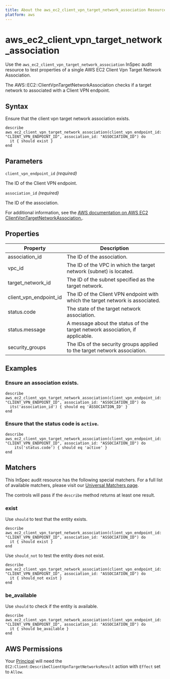 ```yaml
---
title: About the aws_ec2_client_vpn_target_network_association Resource
platform: aws
---
```


# aws_ec2_client_vpn_target_network_association

Use the `aws_ec2_client_vpn_target_network_association` InSpec audit resource to test properties of a single AWS EC2 Client Vpn Target Network Association.

The AWS::EC2::ClientVpnTargetNetworkAssociation checks if a target network to associated with a Client VPN endpoint.

## Syntax

Ensure that the client vpn target network association exists.

    describe aws_ec2_client_vpn_target_network_association(client_vpn_endpoint_id: "CLIENT_VPN_ENDPOINT_ID", association_id: "ASSOCIATION_ID") do
      it { should exist }
    end

## Parameters

`client_vpn_endpoint_id` _(required)_

The ID of the Client VPN endpoint.

`association_id` _(required)_

The ID of the association.

For additional information, see the [AWS documentation on AWS EC2 ClientVpnTargetNetworkAssociation.](https://docs.aws.amazon.com/AWSCloudFormation/latest/UserGuide/aws-resource-ec2-clientvpntargetnetworkassociation.html).

## Properties

| Property | Description |
| --- | --- |
| association_id | The ID of the association. | carrier_gateway_id |
| vpc_id | The ID of the VPC in which the target network (subnet) is located. | carrier_gateway_id |
| target_network_id | The ID of the subnet specified as the target network. | carrier_gateway_id |
| client_vpn_endpoint_id | The ID of the Client VPN endpoint with which the target network is associated. | carrier_gateway_id |
| status.code | The state of the target network association. | carrier_gateway_id |
| status.message | A message about the status of the target network association, if applicable. | carrier_gateway_id |
| security_groups | The IDs of the security groups applied to the target network association. | carrier_gateway_id |

## Examples

### Ensure an association exists.
    describe aws_ec2_client_vpn_target_network_association(client_vpn_endpoint_id: "CLIENT_VPN_ENDPOINT_ID", association_id: "ASSOCIATION_ID") do
      its('association_id') { should eq 'ASSOCIATION_ID' }
    end

### Ensure that the status code is `active`.
    describe aws_ec2_client_vpn_target_network_association(client_vpn_endpoint_id: "CLIENT_VPN_ENDPOINT_ID", association_id: "ASSOCIATION_ID") do
        its('status.code') { should eq 'active' }
    end

## Matchers

This InSpec audit resource has the following special matchers. For a full list of available matchers, please visit our [Universal Matchers page](https://www.inspec.io/docs/reference/matchers/).

The controls will pass if the `describe` method returns at least one result.

### exist

Use `should` to test that the entity exists.

    describe aws_ec2_client_vpn_target_network_association(client_vpn_endpoint_id: "CLIENT_VPN_ENDPOINT_ID", association_id: "ASSOCIATION_ID") do
      it { should exist }
    end

Use `should_not` to test the entity does not exist.

    describe aws_ec2_client_vpn_target_network_association(client_vpn_endpoint_id: "CLIENT_VPN_ENDPOINT_ID", association_id: "ASSOCIATION_ID") do
      it { should_not exist }
    end

### be_available

Use `should` to check if the entity is available.

    describe aws_ec2_client_vpn_target_network_association(client_vpn_endpoint_id: "CLIENT_VPN_ENDPOINT_ID", association_id: "ASSOCIATION_ID") do
      it { should be_available }
    end

## AWS Permissions

Your [Principal](https://docs.aws.amazon.com/IAM/latest/UserGuide/intro-structure.html#intro-structure-principal) will need the `EC2:Client:DescribeClientVpnTargetNetworksResult` action with `Effect` set to `Allow`.